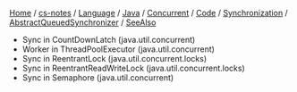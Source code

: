 [Home](https://mengxianbin.github.io) /
[cs-notes](https://mengxianbin.github.io/cs-notes/site) /
[Language](https://mengxianbin.github.io/cs-notes/site/Language) /
[Java](https://mengxianbin.github.io/cs-notes/site/Language/Java) /
[Concurrent](https://mengxianbin.github.io/cs-notes/site/Language/Java/Concurrent) /
[Code](https://mengxianbin.github.io/cs-notes/site/Language/Java/Concurrent/Code) /
[Synchronization](https://mengxianbin.github.io/cs-notes/site/Language/Java/Concurrent/Code/Synchronization) /
[AbstractQueuedSynchronizer](https://mengxianbin.github.io/cs-notes/site/Language/Java/Concurrent/Code/Synchronization/AbstractQueuedSynchronizer) /
[SeeAlso](https://mengxianbin.github.io/cs-notes/site/Language/Java/Concurrent/Code/Synchronization/AbstractQueuedSynchronizer/SeeAlso)

* Sync in CountDownLatch (java.util.concurrent)
* Worker in ThreadPoolExecutor (java.util.concurrent)
* Sync in ReentrantLock (java.util.concurrent.locks)
* Sync in ReentrantReadWriteLock (java.util.concurrent.locks)
* Sync in Semaphore (java.util.concurrent)
